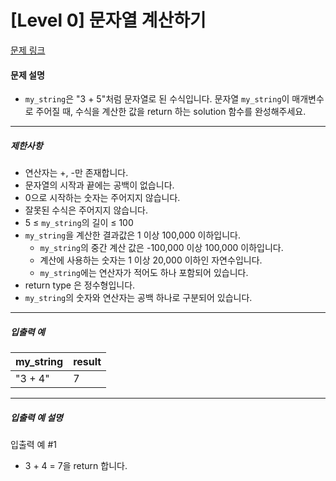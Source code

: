 # [Level 0] 문자열 계산하기

[문제 링크](https://school.programmers.co.kr/learn/challenges?order=recent&levels=0&languages=csharp&page=8)

#### 문제 설명

- ```my_string```은 "3 + 5"처럼 문자열로 된 수식입니다. 문자열 ```my_string```이 매개변수로 주어질 때, 수식을 계산한 값을 return 하는 solution 함수를 완성해주세요.

---

##### 제한사항

- 연산자는 +, -만 존재합니다.
- 문자열의 시작과 끝에는 공백이 없습니다.
- 0으로 시작하는 숫자는 주어지지 않습니다.
- 잘못된 수식은 주어지지 않습니다.
- 5 ≤ ```my_string```의 길이 ≤ 100
- ```my_string```을 계산한 결과값은 1 이상 100,000 이하입니다.
  - ```my_string```의 중간 계산 값은 -100,000 이상 100,000 이하입니다.
  - 계산에 사용하는 숫자는 1 이상 20,000 이하인 자연수입니다.
  - ```my_string```에는 연산자가 적어도 하나 포함되어 있습니다.
- return type 은 정수형입니다.
- ```my_string```의 숫자와 연산자는 공백 하나로 구분되어 있습니다.

---

##### 입출력 예

|my_string|result|
|:---|:---|
|"3 + 4"|7|

---

##### 입출력 예 설명

입출력 예 #1

- 3 + 4 = 7을 return 합니다.
